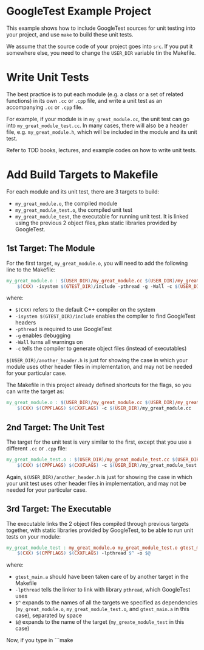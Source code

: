 GoogleTest Example Project
==========================

This example shows how to include GoogleTest sources for unit testing into your project, and use ```make``` to build these unit tests.

We assume that the source code of your project goes into ```src```. If you put it somewhere else, you need to change the ```USER_DIR``` variable tin the Makefile.

# Write Unit Tests

The best practice is to put each module (e.g. a class or a set of related functions) in its own ```.cc``` or ```.cpp``` file, and write a unit test as an accompanying ```.cc``` or ```.cpp``` file.

For example, if your module is in ```my_great_module.cc```, the unit test can go into ```my_great_module_test.cc```.
In many cases, there will also be a header file, e.g. ```my_great_module.h```, which will be included in the module and its unit test.

Refer to TDD books, lectures, and example codes on how to write unit tests.

# Add Build Targets to Makefile

For each module and its unit test, there are 3 targets to build:

* ```my_great_module.o```, the compiled module
* ```my_great_module_test.o```, the compiled unit test
* ```my_great_module_test```, the executable for running unit test. It is linked using the previous 2 object files, plus static libraries provided by GoogleTest.

## 1st Target: The Module

For the first target, ```my_great_module.o```, you will need to add the following line to the Makefile:

```makefile
my_great_module.o : $(USER_DIR)/my_great_module.cc $(USER_DIR)/my_great_module.h $(USER_DIR)/another_header.h $(GTEST_HEADERS)
    $(CXX) -isystem $(GTEST_DIR)/include -pthread -g -Wall -c $(USER_DIR)/my_great_module.cc
```

where:
- ```$(CXX)``` refers to the default C++ compiler on the system
- ```-isystem $(GTEST_DIR)/include``` enables the compiler to find GoogleTest headers
- ```-pthread``` is required to use GoogleTest
- ```-g``` enables debugging
- ```-Wall``` turns all warnings on
- ```-c``` tells the compiler to generate object files (instead of executables)

```$(USER_DIR)/another_header.h``` is just for showing the case in which your module uses other header files in implementation, and may not be needed for your particular case.

The Makefile in this project already defined shortcuts for the flags, so you can write the target as:

```makefile
my_great_module.o : $(USER_DIR)/my_great_module.cc $(USER_DIR)/my_great_module.h $(USER_DIR)/another_header.h $(GTEST_HEADERS)
    $(CXX) $(CPPFLAGS) $(CXXFLAGS) -c $(USER_DIR)/my_great_module.cc
```

## 2nd Target: The Unit Test

The target for the unit test is very similar to the first, except that you use a different ```.cc``` or ```.cpp``` file:

```makefile
my_great_module_test.o : $(USER_DIR)/my_great_module_test.cc $(USER_DIR)/my_great_module.h $(USER_DIR)/another_header.h $(GTEST_HEADERS)
    $(CXX) $(CPPFLAGS) $(CXXFLAGS) -c $(USER_DIR)/my_great_module_test.cc
```
Again, ```$(USER_DIR)/another_header.h``` is just for showing the case in which your unit test uses other header files in implementation, and may not be needed for your particular case.

## 3rd Target: The Executable

The executable links the 2 object files compiled through previous targets together, with static libraries provided by GoogleTest, to be able to run unit tests on your module:

```makefile
my_great_module_test : my_great_module.o my_great_module_test.o gtest_main.a
    $(CXX) $(CPPFLAGS) $(CXXFLAGS) -lpthread $^ -o $@
```

where:
- ```gtest_main.a``` should have been taken care of by another target in the Makefile
- ```-lpthread``` tells the linker to link with library ```pthread```, which GoogleTest uses
- ```$^``` expands to the names of all the targets we specified as dependencies (```my_great_module.o```, ```my_great_module_test.o```, and ```gtest_main.a``` in this case), separated by space
- ```$@``` expands to the name of the target (```my_greate_module_test``` in this case)

Now, if you type in ```make 
